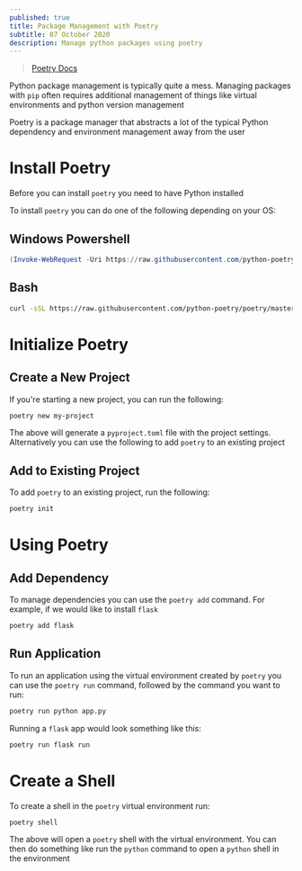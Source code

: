 ```yaml
---
published: true
title: Package Management with Poetry
subtitle: 07 October 2020
description: Manage python packages using poetry
---
```


> [Poetry Docs](https://python-poetry.org/docs/)

Python package management is typically quite a mess. Managing packages with `pip` often requires additional management of things like virtual environments and python version management

Poetry is a package manager that abstracts a lot of the typical Python dependency and environment management away from the user

# Install Poetry

Before you can install `poetry` you need to have Python installed

To install `poetry` you can do one of the following depending on your OS:

## Windows Powershell

```ps1
(Invoke-WebRequest -Uri https://raw.githubusercontent.com/python-poetry/poetry/master/get-poetry.py -UseBasicParsing).Content | python -
```

## Bash

```sh
curl -sSL https://raw.githubusercontent.com/python-poetry/poetry/master/get-poetry.py | python -
```

# Initialize Poetry

## Create a New Project

If you're starting a new project, you can run the following:

```sh
poetry new my-project
```

The above will generate a `pyproject.toml` file with the project settings. Alternatively you can use the following to add `poetry` to an existing project

## Add to Existing Project

To add `poetry` to an existing project, run the following:

```sh
poetry init
```

# Using Poetry

## Add Dependency

To manage dependencies you can use the `poetry add` command. For example, if we would like to install `flask`

```sh
poetry add flask
```

## Run Application

To run an application using the virtual environment created by `poetry` you can use the `poetry run` command, followed by the command you want to run:

```sh
poetry run python app.py
```

Running a `flask` app would look something like this:

```sh
poetry run flask run
```

# Create a Shell

To create a shell in the `poetry` virtual environment run:

```sh
poetry shell
```

The above will open a `poetry` shell with the virtual environment. You can then do something like run the `python` command to open a `python` shell in the environment
